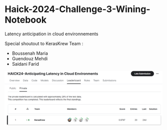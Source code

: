 # Haick-2024-Challenge-3-Wining-Notebook
Latency anticipation in cloud environnements

Special shoutout to KerasKrew Team :
- Boussenah Maria
- Guendouz Mehdi
- Saidani Farid

<img src="./image.png" ></img>